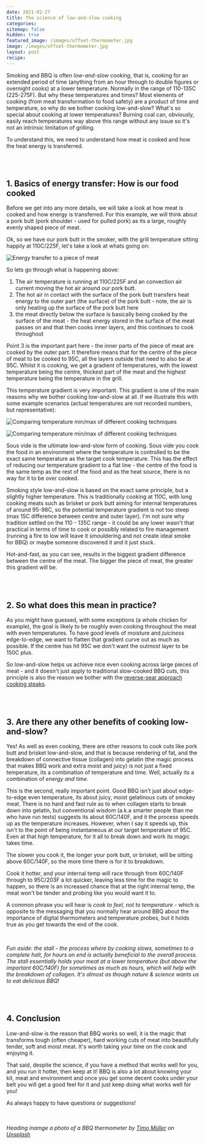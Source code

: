 ```yaml
---
date: 2021-02-27
title: The science of low-and-slow cooking
categories:
sitemap: false
hidden: true
featured_image: /images/offset-thermometer.jpg
image: /images/offset-thermometer.jpg
layout: post
recipe:
---
```


Smoking and BBQ is often _low-and-slow cooking_, that is, cooking for an extended period of time (anything from an hour through to double figures or overnight cooks) at a lower temperature. Normally in the range of 110-135C (225-275F). But why these temperatures and times? Most elements of cooking (from meat transformation to food safety) are a product of time and temperature, so why do we bother cooking low-and-slow? What's so special about cooking at lower temperatures? Burning coal can, obviously, easily reach temperatures way above this range without any issue so it's not an intrinsic limitation of grilling.

To understand this, we need to understand how meat is cooked and how the heat energy is transferred.

<br>
<br>

## 1. Basics of energy transfer: How is our food cooked
Before we get into any more details, we will take a look at how meat is cooked and how energy is transferred. For this example, we will think about a pork butt (pork shoulder - used for pulled pork) as its a large, roughly evenly shaped piece of meat.

Ok, so we have our pork butt in the smoker, with the grill temperature sitting happily at 110C/225F, let's take a look at whats going on:

![Energy transfer to a piece of meat]({{site.baseurl}}/images/sci-lownslow1.png)


So lets go through what is happening above:
1. The air temperature is running at 110C/225F and an convection air current moving the hot air around our pork butt.
2. The hot air in contact with the surface of the pork butt transfers heat energy to the outer part (the surface) of the pork butt - note, the air is only heating up the surface of the pork butt here
3. the meat directly below the surface is basically being cooked by the surface of the meat - the heat energy stored in the surface of the meat passes on and that then cooks inner layers, and this continues to cook throughout

Point 3 is the important part here - the inner parts of the piece of meat are cooked by the outer part. It therefore means that for the centre of the piece of meat to be cooked to 95C, all the layers outside that need to also be at 95C. Whilst it is cooking, we get a gradient of temperatures, with the lowest temperature being the centre, thickest part of the meat and the highest temperature being the temperature in the grill.

This temperature gradient is very important. This gradient is one of the main reasons why we bother cooking low-and-slow at all. If we illustrate this with some example scenarios (actual temperatures are not recorded numbers, but representative):

![Comparing temperature min/max of different cooking techniques]({{site.baseurl}}/images/sci-lownslow3.png)

![Comparing temperature min/max of different cooking techniques]({{site.baseurl}}/images/gradient-graph.png)


Sous vide is the ultimate low-and-slow form of cooking. Sous vide you cook the food in an environment where the temperature is controlled to be the exact same temperature as the target cook temperature. This has the effect of reducing our temperature gradient to a flat line - the centre of the food is the same temp as the rest of the food and as the heat source, there is no way for it to be over cooked.

Smoking style low-and-slow is based on the exact same principle, but a slightly higher temperature. This is traditionally cooking at 110C, with long cooking meats such as brisket or pork butt aiming for internal temperatures of around 95-98C, so the potential temperature gradient is not too steep (max 15C difference between centre and outer layer). I'm not sure why tradition settled on the 110 - 135C range - it could be any lower wasn't that practical in terms of time to cook or possibly related to fire management (running a fire to low will leave it smouldering and not create ideal smoke for BBQ) or maybe someone discovered it and it just stuck.

Hot-and-fast, as you can see, results in the biggest gradient difference between the centre of the meat. The bigger the piece of meat, the greater this gradient will be.

<br>
<br>

## 2. So what does this mean in practice?
As you might have guessed, with some exceptions (a whole chicken for example), the goal is likely to be roughly even cooking throughout the meat with even temperatures. To have good levels of moisture and _juiciness_ edge-to-edge, we want to flatten that gradient curve out as much as possible. If the centre has hit 95C we don't want the outmost layer to be 150C plus.

So low-and-slow helps us achieve nice even cooking across large pieces of meat - and it doesn't just apply to traditional slow-cooked BBQ cuts, this principle is also the reason we bother with the <a href="https://www.robbishfood.com/science/2021/01/01/reverse-sear-caveman-steaks/" target="_blank">reverse-sear approach cooking steaks</a>.

<br>
<br>

## 3. Are there any other benefits of cooking low-and-slow?
Yes! As well as even cooking, there are other reasons to cook cuts like pork butt and brisket low-and-slow, and that is because rendering of fat, and the breakdown of connective tissue (collagen) into gelatin (the magic process that makes BBQ work and extra moist and juicy) is not just a fixed temperature, its a combination of temperature and time. Well, actually its a combination of _energy and time_.

This is the second, really important point. Good BBQ isn't just about edge-to-edge even temperature, its about juicy, moist gelatinous cuts of smokey meat. There is no hard and fast rule as to when collagen starts to break down into gelatin, but conventional wisdom (a.k.a smarter people than me who have run tests) suggests its about 60C/140F, and it the process speeds up as the temperature increases. However, when I say it speeds up, this isn't to the point of being instantaneous at our target temperature of 95C. Even at that high temperature, for it all to break down and work its magic takes time.

The slower you cook it, the longer your pork butt, or brisket, will be sitting above 60C/140F, so the more time there is for it to breakdown.

Cook it hotter, and your internal temp will race through from 60C/140F through to 95C/203F a lot quicker, leaving less time for the magic to happen, so there is an increased chance that at the right internal temp, the meat won't be tender and probing like you would want it to.

A common phrase you will hear is _cook to feel, not to temperature_ - which is opposite to the messaging that you normally hear around BBQ about the importance of digital thermometers and temperature probes, but it holds true as you get towards the end of the cook.

<br>

<em>Fun aside: the _stall_ - the process where by cooking slows, sometimes to a complete halt, for hours on end is actually beneficial to the overall process. The stall essentially holds your meat at a lower temperature (but above the important 60C/140F) for sometimes as much as hours, which will help with the breakdown of collagen. It's almost as though nature & science wants us to eat delicious BBQ!</em>

<br>
<br>

## 4. Conclusion
Low-and-slow is the reason that BBQ works so well, it is the magic that transforms tough (often cheaper), hard working cuts of meat into beautifully tender, soft and moist meat. It's worth taking your time on the cook and enjoying it.

That said, despite the science, if you have a method that works well for you, and you run it hotter, then keep at it! BBQ is also a lot about knowing your kit, meat and environment and once you get some decent cooks under your belt you will get a good feel for it and just keep doing what works well for you!


As always happy to have questions or suggestions!

<br>
<br>
<i>
<span>Heading inamge a photo of a BBQ thermometer by <a href="https://unsplash.com/@timomue90?utm_source=unsplash&amp;utm_medium=referral&amp;utm_content=creditCopyText" rel="nofollow">Timo Müller</a> on <a href="https://unsplash.com/s/photos/thermometer?utm_source=unsplash&amp;utm_medium=referral&amp;utm_content=creditCopyText" rel="nofollow">Unsplash</a></span>
</i>
